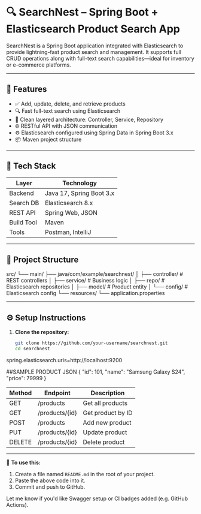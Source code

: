 # 🔍 SearchNest – Spring Boot + Elasticsearch Product Search App

SearchNest is a Spring Boot application integrated with Elasticsearch to provide lightning-fast product search and management. It supports full CRUD operations along with full-text search capabilities—ideal for inventory or e-commerce platforms.

---

## 🚀 Features

- ✅ Add, update, delete, and retrieve products
- 🔍 Fast full-text search using Elasticsearch
- 🧩 Clean layered architecture: Controller, Service, Repository
- 🌐 RESTful API with JSON communication
- ⚙️ Elasticsearch configured using Spring Data in Spring Boot 3.x
- 📦 Maven project structure

---

## 🧱 Tech Stack

| Layer       | Technology          |
|-------------|---------------------|
| Backend     | Java 17, Spring Boot 3.x |
| Search DB   | Elasticsearch 8.x   |
| REST API    | Spring Web, JSON    |
| Build Tool  | Maven               |
| Tools       | Postman, IntelliJ   |

---

## 📂 Project Structure

src/
└── main/
├── java/com/example/searchnest/
│ ├── controller/ # REST controllers
│ ├── service/ # Business logic
│ ├── repo/ # Elasticsearch repositories
│ ├── model/ # Product entity
│ └── config/ # Elasticsearch config
└── resources/
└── application.properties



---

## ⚙️ Setup Instructions

1. **Clone the repository:**
   ```bash
   git clone https://github.com/your-username/searchnest.git
   cd searchnest

spring.elasticsearch.uris=http://localhost:9200

##SAMPLE PRODUCT JSON
{
  "id": 101,
  "name": "Samsung Galaxy S24",
  "price": 79999
}

| Method | Endpoint       | Description       |
| ------ | -------------- | ----------------- |
| GET    | /products      | Get all products  |
| GET    | /products/{id} | Get product by ID |
| POST   | /products      | Add new product   |
| PUT    | /products/{id} | Update product    |
| DELETE | /products/{id} | Delete product    |


---

📌 **To use this:**
1. Create a file named `README.md` in the root of your project.
2. Paste the above code into it.
3. Commit and push to GitHub.

Let me know if you'd like Swagger setup or CI badges added (e.g. GitHub Actions).

